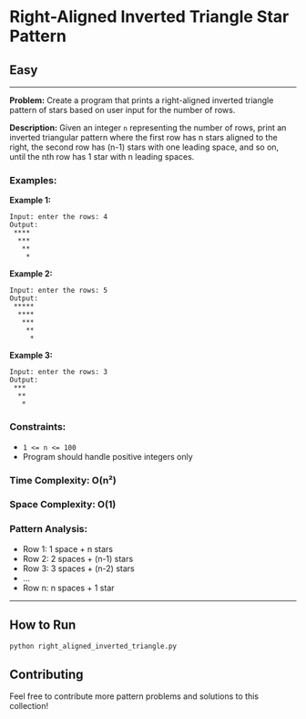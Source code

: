# Right-Aligned Inverted Triangle Star Pattern

## Easy

---

**Problem:** Create a program that prints a right-aligned inverted triangle pattern of stars based on user input for the number of rows.

**Description:** Given an integer `n` representing the number of rows, print an inverted triangular pattern where the first row has n stars aligned to the right, the second row has (n-1) stars with one leading space, and so on, until the nth row has 1 star with n leading spaces.

### Examples:

**Example 1:**
```
Input: enter the rows: 4
Output:
 ****
  ***
   **
    *
```

**Example 2:**
```
Input: enter the rows: 5
Output:
 *****
  ****
   ***
    **
     *
```

**Example 3:**
```
Input: enter the rows: 3
Output:
 ***
  **
   *
```

### Constraints:
- `1 <= n <= 100`
- Program should handle positive integers only

### Time Complexity: O(n²)
### Space Complexity: O(1)

### Pattern Analysis:
- Row 1: 1 space + n stars
- Row 2: 2 spaces + (n-1) stars
- Row 3: 3 spaces + (n-2) stars
- ...
- Row n: n spaces + 1 star

---

## How to Run

```bash
python right_aligned_inverted_triangle.py
```

## Contributing

Feel free to contribute more pattern problems and solutions to this collection!